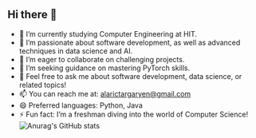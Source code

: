 ## Hi there 👋


- 🔭 I’m currently studying Computer Engineering at HIT.
- 🌱 I’m passionate about software development, as well as advanced techniques in data science and AI.
- 👯 I’m eager to collaborate on challenging projects.
- 🤔 I’m seeking guidance on mastering PyTorch skills.
- 💬 Feel free to ask me about software development, data science, or related topics!
- 📫 You can reach me at: alarictargaryen@gmail.com
- 😄 Preferred languages: Python, Java
- ⚡ Fun fact: I’m a freshman diving into the world of Computer Science!
![Anurag's GitHub stats](https://github-readme-stats.vercel.app/api?username=chenyuanTKCY)
